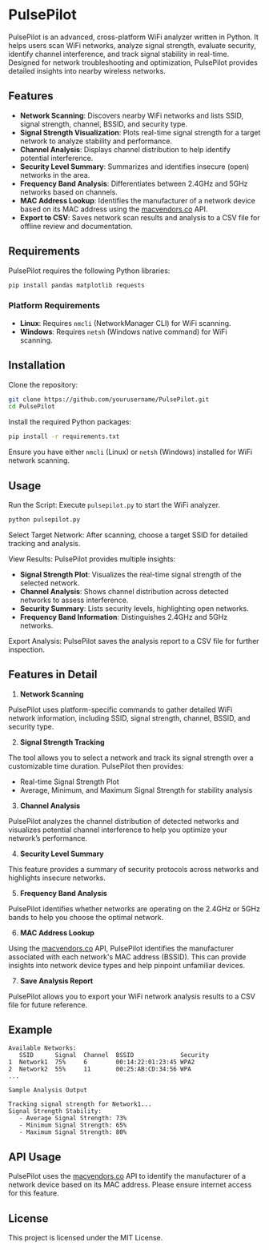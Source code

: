 
# PulsePilot

PulsePilot is an advanced, cross-platform WiFi analyzer written in Python. It helps users scan WiFi networks, analyze signal strength, evaluate security, identify channel interference, and track signal stability in real-time. Designed for network troubleshooting and optimization, PulsePilot provides detailed insights into nearby wireless networks.

## Features

- **Network Scanning**: Discovers nearby WiFi networks and lists SSID, signal strength, channel, BSSID, and security type.
- **Signal Strength Visualization**: Plots real-time signal strength for a target network to analyze stability and performance.
- **Channel Analysis**: Displays channel distribution to help identify potential interference.
- **Security Level Summary**: Summarizes and identifies insecure (open) networks in the area.
- **Frequency Band Analysis**: Differentiates between 2.4GHz and 5GHz networks based on channels.
- **MAC Address Lookup**: Identifies the manufacturer of a network device based on its MAC address using the [macvendors.co](https://macvendors.co) API.
- **Export to CSV**: Saves network scan results and analysis to a CSV file for offline review and documentation.

## Requirements

PulsePilot requires the following Python libraries:

```bash
pip install pandas matplotlib requests
```

### Platform Requirements

- **Linux**: Requires `nmcli` (NetworkManager CLI) for WiFi scanning.
- **Windows**: Requires `netsh` (Windows native command) for WiFi scanning.

## Installation

Clone the repository:

```bash
git clone https://github.com/yourusername/PulsePilot.git
cd PulsePilot
```

Install the required Python packages:

```bash
pip install -r requirements.txt
```

Ensure you have either `nmcli` (Linux) or `netsh` (Windows) installed for WiFi network scanning.

## Usage

Run the Script: Execute `pulsepilot.py` to start the WiFi analyzer.

```bash
python pulsepilot.py
```

Select Target Network: After scanning, choose a target SSID for detailed tracking and analysis.

View Results: PulsePilot provides multiple insights:
- **Signal Strength Plot**: Visualizes the real-time signal strength of the selected network.
- **Channel Analysis**: Shows channel distribution across detected networks to assess interference.
- **Security Summary**: Lists security levels, highlighting open networks.
- **Frequency Band Information**: Distinguishes 2.4GHz and 5GHz networks.

Export Analysis: PulsePilot saves the analysis report to a CSV file for further inspection.

## Features in Detail

1. **Network Scanning**

PulsePilot uses platform-specific commands to gather detailed WiFi network information, including SSID, signal strength, channel, BSSID, and security type.

2. **Signal Strength Tracking**

The tool allows you to select a network and track its signal strength over a customizable time duration. PulsePilot then provides:

- Real-time Signal Strength Plot
- Average, Minimum, and Maximum Signal Strength for stability analysis

3. **Channel Analysis**

PulsePilot analyzes the channel distribution of detected networks and visualizes potential channel interference to help you optimize your network’s performance.

4. **Security Level Summary**

This feature provides a summary of security protocols across networks and highlights insecure networks.

5. **Frequency Band Analysis**

PulsePilot identifies whether networks are operating on the 2.4GHz or 5GHz bands to help you choose the optimal network.

6. **MAC Address Lookup**

Using the [macvendors.co](https://macvendors.co) API, PulsePilot identifies the manufacturer associated with each network's MAC address (BSSID). This can provide insights into network device types and help pinpoint unfamiliar devices.

7. **Save Analysis Report**

PulsePilot allows you to export your WiFi network analysis results to a CSV file for future reference.

## Example

```plaintext
Available Networks:
   SSID      Signal  Channel  BSSID             Security
1  Network1  75%     6        00:14:22:01:23:45 WPA2
2  Network2  55%     11       00:25:AB:CD:34:56 WPA
...

Sample Analysis Output

Tracking signal strength for Network1...
Signal Strength Stability:
   - Average Signal Strength: 73%
   - Minimum Signal Strength: 65%
   - Maximum Signal Strength: 80%
```

## API Usage

PulsePilot uses the [macvendors.co](https://macvendors.co) API to identify the manufacturer of a network device based on its MAC address. Please ensure internet access for this feature.

## License

This project is licensed under the MIT License.
